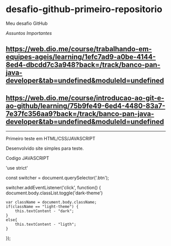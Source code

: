 # desafio-github-primeiro-repositorio
Meu desafio GitHub

*Assuntos Importantes*
## https://web.dio.me/course/trabalhando-em-equipes-ageis/learning/1efc7ad9-a0be-4144-8ed4-dbcdd7c3a948?back=/track/banco-pan-java-developer&tab=undefined&moduleId=undefined
## https://web.dio.me/course/introducao-ao-git-e-ao-github/learning/75b9fe49-6ed4-4480-83a7-7e37fc356aa9?back=/track/banco-pan-java-developer&tab=undefined&moduleId=undefined
--------------------------------------------------------------------------------------------------------------------------------------------------------
Primeiro teste em HTML/CSS/JAVASCRIPT

Desenvolvido site simples para teste.

Codigo JAVASCRIPT

'use strict'

const switcher = document.querySelector('.btn');

switcher.addEventListener('click', function() {
    document.body.classList.toggle('dark-theme')

    var className = document.body.className;
    if(className == "light-theme") {
        this.textContent - "dark";
    }
    else{
        this.textContent - "ligth";
    }
}); 
